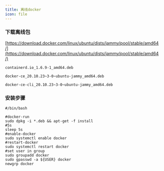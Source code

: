 ```yaml
---
title: 离线docker
icon: file
---
```


### 下载离线包

[https://download.docker.com/linux/ubuntu/dists/jammy/pool/stable/amd64/](https://download.docker.com/linux/ubuntu/dists/jammy/pool/stable/amd64/)

```shell
containerd.io_1.6.9-1_amd64.deb
```

```shell
docker-ce_20.10.23~3-0~ubuntu-jammy_amd64.deb
```

```shell
docker-ce-cli_20.10.23~3-0~ubuntu-jammy_amd64.deb
```

### 安装步骤

```shell
#/bin/bash

#docker-run
sudo dpkg -i *.deb && apt-get -f install
#5s
sleep 5s
#enable-docker
sudo systemctl enable docker
#restart-docker
sudo systemctl restart docker
#set user in group
sudo groupadd docker
sudo gpasswd -a ${USER} docker
newgrp docker
```
